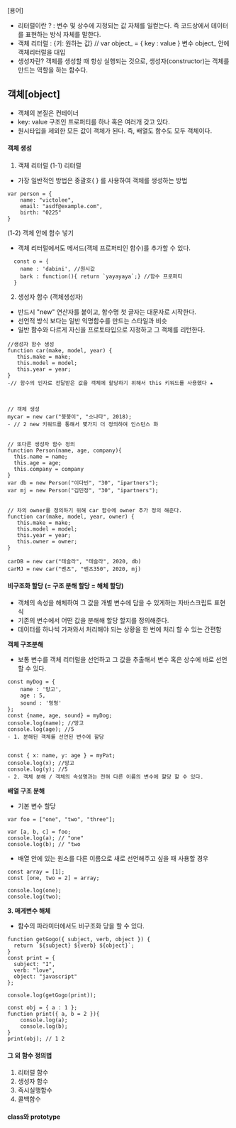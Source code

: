 
[용어]
 - 리터럴이란 ? : 변수 및 상수에 지정되는 값 자체를 일컫는다. 즉 코드상에서 데이터를 표현하는 방식 자체를 말한다.
 - 객체 리터럴 : {키: 원하는 값} // var object_ = { key : value } 변수 object_ 안에 객체리터럴을 대입
 - 생성자란? 객체를 생성할 때 항상 실행되는 것으로, 생성자(constructor)는 객체를 만드는 역할을 하는 함수다.

## 객체[object]
- 객체의 본질은 컨테이너
- key: value 구조인 프로퍼티를 하나 혹은 여러개 갖고 있다. 
- 원시타입을 제외한 모든 값이 객체가 된다. 즉, 배열도 함수도 모두 객체이다. 


#### 객체 생성 
1. 객체 리터럴
(1-1) 리터럴
  - 가장 일반적인 방법은 중괄호{ } 를 사용하여 객체를 생성하는 방법
```
var person = {
    name: "victolee",
    email: "asdf@example.com",
    birth: "0225"
}
```

(1-2) 객체 안에 함수 넣기
  - 객체 리터럴에서도 메서드(객체 프로퍼티인 함수)를 추가할 수 있다. 
```
  const o = {
    name : 'dabini', //원시값 
    bark : function(){ return `yayayaya`;} //함수 프로퍼티
  }
```

2. 생성자 함수 (객체생성자)
  - 반드시 "new" 연산자를 붙이고, 함수명 첫 글자는 대문자로 시작한다.
  - 선언적 방식 보다는 일반 익명함수를 만드는 스타일과 비슷
  - 일반 함수와 다르게 자신을 프로토타입으로 지정하고 그 객체를 리턴한다.
```
//생성자 함수 생성
function car(make, model, year) {
   this.make = make;
   this.model = model;
   this.year = year;
}
-// 함수의 인자로 전달받은 값을 객체에 할당하기 위해서 this 키워드를 사용했다 ★



// 객체 생성
mycar = new car("붕붕이", "소나타", 2018);
- // 2 new 키워드를 통해서 몇가지 더 정의하여 인스턴스 화 


// 또다른 생성자 함수 정의
function Person(name, age, company){
  this.name = name;
  this.age = age;
  this.company = company
}
var db = new Person("이다빈", "30", "ipartners");
var mj = new Person("김민정", "30", "ipartners");


// 차의 owner를 정의하기 위해 car 함수에 owner 추가 정의 해준다.
function car(make, model, year, owner) {
   this.make = make;
   this.model = model;
   this.year = year;
   this.owner = owner;
}

carDB = new car("테슬라", "테슬라", 2020, db)
carMJ = new car("벤츠", "벤츠350", 2020, mj)
```




#### 비구조화 할당 (= 구조 분해 할당 = 해체 할당)
  - 객체의 속성을 해체하여 그 값을 개별 변수에 담을 수 있게하는 자바스크립트 표현식
  - 기존의 변수에서 어떤 값을 분해해 할당 할지를 정의해준다.
  - 데이터를 하나씩 가져와서 처리해야 되는 상황을 한 번에 처리 할 수 있는 간편함
  
__객체 구조분해__
- 보통 변수를 객체 리터럴을 선언하고 그 값을 추출해서 변수 혹은 상수에 바로 선언할 수 있다. 
 
```
const myDog = {
    name : '망고',
    age : 5,
    sound : '멍멍'
};
const {name, age, sound} = myDog;
console.log(name); //망고
console.log(age); //5
- 1. 분해된 객체를 선언된 변수에 할당


const { x: name, y: age } = myPat; 
console.log(x); //망고
console.log(y); //5
- 2. 객체 분해 / 객체의 속성명과는 전혀 다른 이름의 변수에 할당 할 수 있다. 
```


__배열 구조 분해__
- 기본 변수 할당
```
var foo = ["one", "two", "three"];

var [a, b, c] = foo;
console.log(a); // "one"
console.log(b); // "two
```

- 배열 안에 있는 원소를 다른 이름으로 새로 선언해주고 싶을 때 사용할 경우 
```
const array = [1];
const [one, two = 2] = array;

console.log(one);
console.log(two);
```

__3. 매게변수 해체__
- 함수의 파라미터에서도  비구조화 당을 할 수 있다. 
```
function getGogo({ subject, verb, object }) {
  return `${subject} ${verb} ${object}`;
}
const print = {
  subject: "I",
  verb: "love",
  object: "javascript"
};

console.log(getGogo(print));
```

```
const obj = { a : 1 };
function print({ a, b = 2 }){
    console.log(a);
    console.log(b);
}
print(obj); // 1 2
```


#### 그 외 함수 정의법
1. 리터럴 함수
2. 생성자 함수
3. 즉시실행함수 
4. 콜백함수


#### class와 prototype
